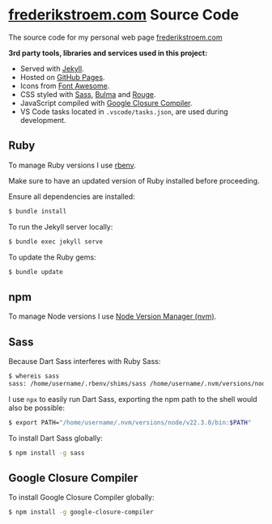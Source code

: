 # [frederikstroem.com](https://frederikstroem.com) Source Code
The source code for my personal web page [frederikstroem.com](https://frederikstroem.com)

**3rd party tools, libraries and services used in this project:**

- Served with [Jekyll](https://jekyllrb.com/).
- Hosted on [GitHub Pages](https://pages.github.com/).
- Icons from [Font Awesome](https://fontawesome.com/).
- CSS styled with [Sass](https://sass-lang.com/), [Bulma](https://bulma.io/) and [Rouge](https://rouge.jneen.net/).
- JavaScript compiled with [Google Closure Compiler](https://developers.google.com/closure/compiler/).
- VS Code tasks located in `.vscode/tasks.json`, are used during development.

## Ruby
To manage Ruby versions I use [rbenv](https://github.com/rbenv/rbenv).

Make sure to have an updated version of Ruby installed before proceeding.

Ensure all dependencies are installed:
```bash
$ bundle install
```

To run the Jekyll server locally:
```bash
$ bundle exec jekyll serve
```

To update the Ruby gems:
```bash
$ bundle update
```

## npm
To manage Node versions I use [Node Version Manager (nvm)](https://github.com/nvm-sh/nvm).

## Sass
Because Dart Sass interferes with Ruby Sass:
```bash
$ whereis sass
sass: /home/username/.rbenv/shims/sass /home/username/.nvm/versions/node/v22.3.0/bin/sass
```
I use `npx` to easily run Dart Sass, exporting the npm path to the shell would also be possible:
```bash
$ export PATH="/home/username/.nvm/versions/node/v22.3.0/bin:$PATH"
```

To install Dart Sass globally:

```bash
$ npm install -g sass
```

## Google Closure Compiler
To install Google Closure Compiler globally:

```bash
$ npm install -g google-closure-compiler
```
